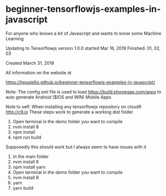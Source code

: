 # beginner-tensorflowjs-examples-in-javascript
For anyone who knows a bit of Javascript and wants to know some Machine Learning


Updating to Tensorflowjs version 1.0.0 started Mar 16, 2019
Finished: 01, 02, 03






Created March 31, 2018


All information on the website at


https://hpssjellis.github.io/beginner-tensorflowjs-examples-in-javascript/


Note: The config.xml file is used to load https://build.phonegap.com/apps to auto generate Android ($IOS and WIN) Mobile Apps

Note to self:
When installing any tensorflowjs repository on cloud9 http://c9.io 
These steps work to generate a working dist folder

1. Open terminal in the demo folder you want to compile
1. nvm install 8
1. npm install
1. npm run build

Supposedly this should work but I always seem to have issues with it

1. In the main folder
1. nvm install 8
1. npm install yarn
1. Open terminal in the demo folder you want to compile
1. nvm install 8
1. yarn
1. yarn build

